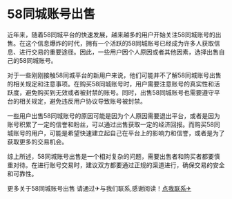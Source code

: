 # 58同城账号出售

近年来，随着58同城平台的快速发展，越来越多的用户开始关注58同城账号的出售。在这个信息爆炸的时代，拥有一个活跃的58同城账号已经成为许多人获取信息、进行交易的重要途径。因此，一些用户因个人原因或者其他因素，选择出售自己的58同城账号。

对于一些刚刚接触58同城平台的新用户来说，他们可能并不了解58同城账号出售的相关规定和注意事项。在购买58同城账号时，用户需要注意账号的真实性和活跃度，避免购买到无效或者被封禁的账号。同时，出售58同城账号也需要遵守平台的相关规定，避免违反用户协议导致账号被封禁。

一些用户出售58同城账号的原因可能是因为个人原因需要退出平台，或者是因为账号积累了一定的信誉和粉丝，可以通过出售获取一定的经济回报。而购买58同城账号的用户，可能是希望快速建立起自己在平台上的影响力和信誉，或者是为了获取更多的交易机会。

综上所述，58同城账号出售是一个相对复杂的问题，需要出售者和购买者都要慎重对待。在进行账号交易时，建议双方都要通过正规的渠道进行，确保交易的安全和可靠性。

更多关于58同城账号出售 请通过✈与我们联系,感谢阅读！[点我联系✈](https://file.G208.com)